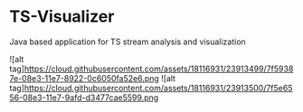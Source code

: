 # TS-Visualizer
Java based application for TS stream analysis and visualization

![alt tag]https://cloud.githubusercontent.com/assets/18116931/23913499/7f59387e-08e3-11e7-8922-0c6050fa52e6.png
![alt tag]https://cloud.githubusercontent.com/assets/18116931/23913500/7f5e6556-08e3-11e7-9afd-d3477cae5599.png

